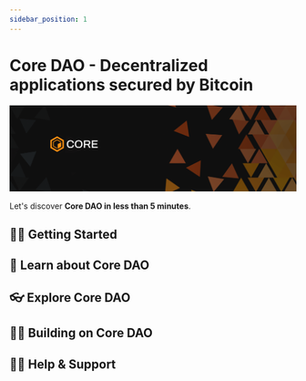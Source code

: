 ```yaml
---
sidebar_position: 1
---
```


# Core DAO - Decentralized applications secured by Bitcoin

![core-header](../static/img/core-header.png)

Let's discover **Core DAO in less than 5 minutes**.

## 👨‍💻 Getting Started

## 📔 Learn about Core DAO

## 👓 Explore Core DAO

## 👨‍🔧 Building on Core DAO

## 🙋‍♀️ Help & Support